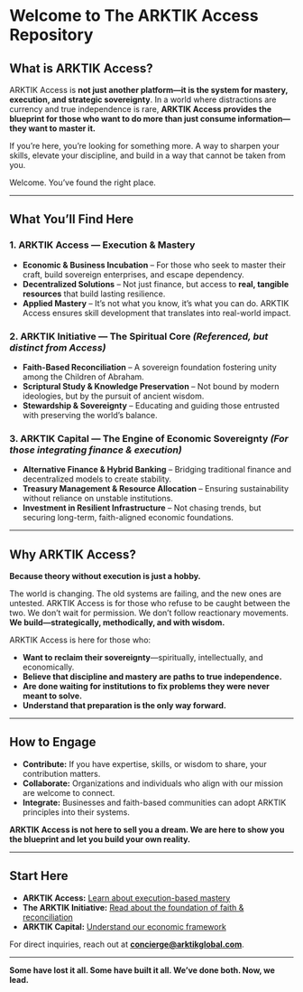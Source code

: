 # **Welcome to The ARKTIK Access Repository**

## **What is ARKTIK Access?**
ARKTIK Access is **not just another platform—it is the system for mastery, execution, and strategic sovereignty**. In a world where distractions are currency and true independence is rare, **ARKTIK Access provides the blueprint for those who want to do more than just consume information—they want to master it.**

If you’re here, you’re looking for something more. A way to sharpen your skills, elevate your discipline, and build in a way that cannot be taken from you. 

Welcome. You’ve found the right place.

---

## **What You’ll Find Here**

### **1. ARKTIK Access — Execution & Mastery**
- **Economic & Business Incubation** – For those who seek to master their craft, build sovereign enterprises, and escape dependency.
- **Decentralized Solutions** – Not just finance, but access to **real, tangible resources** that build lasting resilience.
- **Applied Mastery** – It’s not what you know, it’s what you can do. ARKTIK Access ensures skill development that translates into real-world impact.

### **2. ARKTIK Initiative — The Spiritual Core** *(Referenced, but distinct from Access)*
- **Faith-Based Reconciliation** – A sovereign foundation fostering unity among the Children of Abraham.
- **Scriptural Study & Knowledge Preservation** – Not bound by modern ideologies, but by the pursuit of ancient wisdom.
- **Stewardship & Sovereignty** – Educating and guiding those entrusted with preserving the world’s balance.

### **3. ARKTIK Capital — The Engine of Economic Sovereignty** *(For those integrating finance & execution)*
- **Alternative Finance & Hybrid Banking** – Bridging traditional finance and decentralized models to create stability.
- **Treasury Management & Resource Allocation** – Ensuring sustainability without reliance on unstable institutions.
- **Investment in Resilient Infrastructure** – Not chasing trends, but securing long-term, faith-aligned economic foundations.

---

## **Why ARKTIK Access?**
**Because theory without execution is just a hobby.**

The world is changing. The old systems are failing, and the new ones are untested. ARKTIK Access is for those who refuse to be caught between the two. We don’t wait for permission. We don’t follow reactionary movements. **We build—strategically, methodically, and with wisdom.**

ARKTIK Access is here for those who:
- **Want to reclaim their sovereignty**—spiritually, intellectually, and economically.
- **Believe that discipline and mastery are paths to true independence.**
- **Are done waiting for institutions to fix problems they were never meant to solve.**
- **Understand that preparation is the only way forward.**

---

## **How to Engage**
- **Contribute:** If you have expertise, skills, or wisdom to share, your contribution matters.
- **Collaborate:** Organizations and individuals who align with our mission are welcome to connect.
- **Integrate:** Businesses and faith-based communities can adopt ARKTIK principles into their systems.

**ARKTIK Access is not here to sell you a dream. We are here to show you the blueprint and let you build your own reality.**

---

## **Start Here**
- **ARKTIK Access:** [Learn about execution-based mastery](./ARKTIK_Access.md)  
- **The ARKTIK Initiative:** [Read about the foundation of faith & reconciliation](./The_ARKTIK_Initiative.md)  
- **ARKTIK Capital:** [Understand our economic framework](./ARKTIK_Capital.md)  

For direct inquiries, reach out at **concierge@arktikglobal.com**. 

---

**Some have lost it all. Some have built it all. We’ve done both. Now, we lead.**
